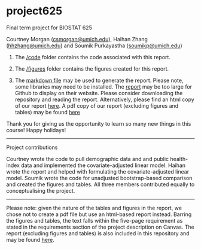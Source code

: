 # project625

Final term project for BIOSTAT 625

Courtney Morgan (csmorgan@umich.edu), Haihan Zhang (hhzhang@umich.edu) and Soumik Purkayastha (soumikp@umich.edu)

1. The [/code](https://github.com/soumikp/project625/tree/main/code) folder contains the code associated with this report. 

2. The [/figures](https://github.com/soumikp/project625/tree/main/figures) folder contains the figures created for this report. 

3. The [markdown file](https://github.com/soumikp/project625/blob/main/report.Rmd) may be used to generate the report. Please note, some libraries may need to be installed. The [report](https://github.com/soumikp/project625/blob/main/report.html) may be too large for Github to display on their website. Please consider downloading the repository and reading the report. Alternatively, please find an html copy of our report [here](https://rpubs.com/soumikp/706808). A pdf copy of our report (excluding figures and tables) may be found [here](https://github.com/soumikp/project625/blob/main/report_no_figures_tables.pdf)

Thank you for giving us the opportunity to learn so many new things in this course! Happy holidays! 

<hr>

Project contributions

Courtney wrote the code to pull demographic data and and public health-index data and implemented the covariate-adjusted linear model. Haihan wrote the report and helped with formulating the covariate-adjusted linear model. Soumik wrote the code for unadjusted bootstrap-based comparison and created the figures and tables. All three members contributed equally to conceptualising the project. 

<hr>

Please note: given the nature of the tables and figures in the report, we chose not to create a pdf file but use an html-based report instead. Barring the figures and tables, the text falls within the five-page requirement as stated in the  requirements section of the project description on Canvas. The report (excluding figures and tables) is also included in this repository and may be found  [here](https://github.com/soumikp/project625/blob/main/report_no_figures_tables.pdf). 
